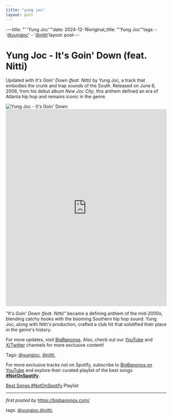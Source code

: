 ```yaml
---
title: "yung joc"
layout: post
---
```

---title: "' 'Yung Joc''"date: 2024-12-16original_title: "'Yung Joc'"tags:  - '[@yungjoc](/tags/yungjoc/)'  - '[@nitti](/tags/nitti/)'layout: post---<!-- Title of the Post --><h1 >Yung Joc - It's Goin' Down (feat. Nitti)</h1> <!-- Introductory Text --><p >Updated with *It's Goin' Down (feat. Nitti)* by Yung Joc, a track that embodies the crunk and trap sounds of the South. Released on June 6, 2006, from his debut album *New Joc City*, this anthem defined an era of Atlanta hip hop and remains iconic in the genre.</p> <!-- Featured Image --><div > <img src="https://i.scdn.co/image/ab67616d0000b273e91982b2bc0de541ef23b571" alt="Yung Joc - It's Goin' Down" /></div> <!-- YouTube Video Embed --><div > <iframe width="100%" height="617" src="https://www.youtube.com/embed/qKmcDzM9wjA" title="It's Goin' Down (feat. Nitti)" frameborder="0" allow="accelerometer; autoplay; clipboard-write; encrypted-media; gyroscope; picture-in-picture; web-share" referrerpolicy="strict-origin-when-cross-origin" allowfullscreen></iframe></div> <!-- Song Information --><div > <p><em>"It's Goin' Down (feat. Nitti)"</em> became a defining anthem of the mid-2000s, blending catchy hooks with the booming Southern hip hop sound. Yung Joc, along with Nitti's production, crafted a club hit that solidified their place in the genre's history.</p></div> <!-- Footer Links --><div > <p>For more updates, visit <a href="https://bigbanonos.com/" target="_blank">BigBanonos</a>. Also, check out our <a href="https://www.youtube.com/[@BigBanonos](/tags/BigBanonos/)" target="_blank">YouTube</a> and <a href="https://x.com/bigbanonos" target="_blank">X/Twitter</a> channels for more exclusive content!</p></div> <!-- Tags --><p >Tags: [@yungjoc](/tags/yungjoc/), [@nitti](/tags/nitti/),</p><!--Subscribe and Playlist Links--><div>    <p>For more exclusive tracks not on Spotify, subscribe to <a href="https://www.youtube.com/[@BigBanonos](/tags/BigBanonos/)" target="_blank">BigBanonos on YouTube</a> and explore their curated playlist of the best songs <strong>[#NotOnSpotify](/tags/NotOnSpotify/)</strong>.</p>    <p><a href="https://www.youtube.com/playlist?list=PLtuNtuTatqI0kFahUCbtbfenC_ET5O_tr" target="_blank">Best Songs [#NotOnSpotify](/tags/NotOnSpotify/) Playlist<br /></a></p></div><hr /><p><em>first posted by</em> <a href="https://bigbanonos.com/" rel="noopener" target="_new">https://bigbanonos.com/</a></p><p>tags: [@yungjoc](/tags/yungjoc/),[@nitti](/tags/nitti/),</p>